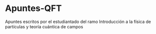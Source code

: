 # Apuntes-QFT
Apuntes escritos por el estudiantado del ramo Introducción a la física de partículas y teoría cuántica de campos
